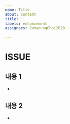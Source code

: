 ```yaml
---
name: Title
about: Content
title: ''
labels: enhancement
assignees: JunyoungChoi2020

---
```


# ISSUE
## 내용 1
-


## 내용 2
-
